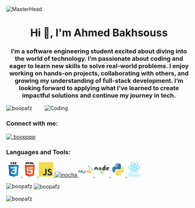 ![MasterHead](https://miro.medium.com/v2/resize:fit:1024/1*OohqW5DGh9CQS4hLY5FXzA.png)
<h1 align="center">Hi 👋, I'm Ahmed Bakhsouss</h1>
<h3 align="center">I’m a software engineering student excited about diving into the world of technology. I’m passionate about coding and eager to learn new skills to solve real-world problems. I enjoy working on hands-on projects, collaborating with others, and growing my understanding of full-stack development. I’m looking forward to applying what I’ve learned to create impactful solutions and continue my journey in tech.</h3>
<img align="right" alt="Coding" width="400" src="https://miro.medium.com/v2/resize:fit:1400/1*VMmvImch6VU5pc2VktY1uw.gif">

<p align="left"> <img src="https://komarev.com/ghpvc/?username=boopafz&label=Profile%20views&color=0e75b6&style=flat" alt="boopafz" /> </p>

<h3 align="left">Connect with me:</h3>
<p align="left">
<a href="https://discord.gg/.boopppp" target="blank"><img align="center" src="https://raw.githubusercontent.com/rahuldkjain/github-profile-readme-generator/master/src/images/icons/Social/discord.svg" alt=".boopppp" height="30" width="40" /></a>
</p>

<h3 align="left">Languages and Tools:</h3>
<p align="left"> <a href="https://www.w3schools.com/css/" target="_blank" rel="noreferrer"> <img src="https://raw.githubusercontent.com/devicons/devicon/master/icons/css3/css3-original-wordmark.svg" alt="css3" width="40" height="40"/> </a> <a href="https://www.w3.org/html/" target="_blank" rel="noreferrer"> <img src="https://raw.githubusercontent.com/devicons/devicon/master/icons/html5/html5-original-wordmark.svg" alt="html5" width="40" height="40"/> </a> <a href="https://developer.mozilla.org/en-US/docs/Web/JavaScript" target="_blank" rel="noreferrer"> <img src="https://raw.githubusercontent.com/devicons/devicon/master/icons/javascript/javascript-original.svg" alt="javascript" width="40" height="40"/> </a> <a href="https://mochajs.org" target="_blank" rel="noreferrer"> <img src="https://www.vectorlogo.zone/logos/mochajs/mochajs-icon.svg" alt="mocha" width="40" height="40"/> </a> <a href="https://www.mysql.com/" target="_blank" rel="noreferrer"> <img src="https://raw.githubusercontent.com/devicons/devicon/master/icons/mysql/mysql-original-wordmark.svg" alt="mysql" width="40" height="40"/> </a> <a href="https://nodejs.org" target="_blank" rel="noreferrer"> <img src="https://raw.githubusercontent.com/devicons/devicon/master/icons/nodejs/nodejs-original-wordmark.svg" alt="nodejs" width="40" height="40"/> </a> <a href="https://www.python.org" target="_blank" rel="noreferrer"> <img src="https://raw.githubusercontent.com/devicons/devicon/master/icons/python/python-original.svg" alt="python" width="40" height="40"/> </a> <a href="https://reactjs.org/" target="_blank" rel="noreferrer"> <img src="https://raw.githubusercontent.com/devicons/devicon/master/icons/react/react-original-wordmark.svg" alt="react" width="40" height="40"/> </a> </p>

<p><img align="left" src="https://github-readme-stats.vercel.app/api/top-langs?username=boopafz&show_icons=true&locale=en&layout=compact" alt="boopafz" /></p>

<p>&nbsp;<img align="center" src="https://github-readme-stats.vercel.app/api?username=boopafz&show_icons=true&locale=en" alt="boopafz" /></p>

<p><img align="center" src="https://github-readme-streak-stats.herokuapp.com/?user=boopafz&" alt="boopafz" /></p>
